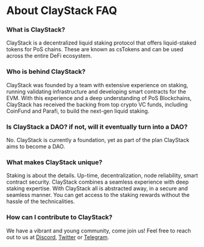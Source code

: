 # About ClayStack FAQ

### What is ClayStack?

ClayStack is a decentralized liquid staking protocol that offers liquid-staked tokens for PoS chains. These are known as csTokens and can be used across the entire DeFi ecosystem.

### Who is behind ClayStack?
ClayStack was founded by a team with extensive experience on staking, running validating infrastructure and developing smart contracts for the EVM. With this experience and a deep understanding of PoS Blockchains, ClayStack has received the backing from top crypto VC funds, including CoinFund and Parafi, to build the next-gen liquid staking.

### Is ClayStack a DAO? if not, will it eventually turn into a DAO?
No. ClayStack is currently a foundation, yet as part of the plan ClayStack aims to become a DAO.

### What makes ClayStack unique?
Staking is about the details. Up-time, decentralization, node reliability, smart contract security. ClayStack combines a seamless experience with deep staking expertise. With ClayStack all is abstracted away, in a secure and seamless manner. You can get access to the staking rewards without the hassle of the technicalities.

### How can I contribute to ClayStack?

We have a vibrant and young community, come join us! Feel free to reach out to us at [Discord](https://discord.gg/bETPDZtr), [Twitter](https://twitter.com/claystack_hq) or [Telegram](https://t.me/claystack).